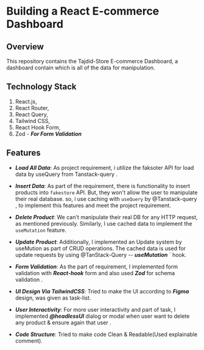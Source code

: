 # Building a React E-commerce Dashboard

## Overview

This repository contains the Tajdid-Store E-commerce Dashboard, a dashboard contain which is all of the data for manipulation.

## Technology Stack

1.  React.js,
2.  React Router,
3.  React Query,
4.  Tailwind CSS,
5.  React Hook Form,
6.  Zod - _**For Form Validation**_

## Features

- **_Load All Data_**: As project requirement, i utilize the faksoter API for load data by useQuery from Tanstack-query .

- **_Insert Data_**: As part of the requirement, there is functionality to insert products into `fakestore` API. But, they won't allow the user to manipulate their real database. so, i use caching with `useQuery` by @Tanstack-query , to implement this features and meet the project requirement.

- **_Delete Product_**: We can't manipulate their real DB for any HTTP request, as mentioned previously. Similarly, I use cached data to implement the `useMutation` feature.

- **_Update Product_**: Additionally, I implemented an Update system by useMution as part of CRUD operations. The cached data is used for update requests by using @TanStack-Query -- _**useMutation**_ ` hook.

- **_Form Validation_**: As the part of requirement, I implemented form validation with _**React-hook**_ form and also used _**Zod**_ for schema validation .

- **_UI Design Via TailwindCSS_**: Tried to make the UI according to _**Figma**_ design, was given as task-list.

- **_User Interactivity_**: For more user interactivity and part of task, I implemented _**@headlessUI**_ dialog or modal when user want to delete any product & ensure again that user .

- **_Code Structure_**: Tried to make code Clean & Readable(Used explainable comment).
